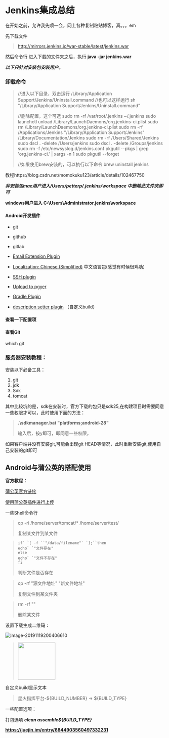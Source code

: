 # Jenkins集成总结

在开始之前，允许我先喷一会，网上各种复制粘贴博客，真。。。em

先下载文件

> http://mirrors.jenkins.io/war-stable/latest/jenkins.war



然后命令行 进入下载的文件夹之后，执行 **java -jar jenkins.war**



***以下只针对安装包安装用户。***

### 卸载命令

> //进入以下目录，双击运行
> /Library/Application Support/Jenkins/Uninstall.command
> //也可以这样运行
> sh "/Library/Application Support/Jenkins/Uninstall.command"
>
> //删除配置，这个可选
> sudo rm -rf /var/root/.jenkins ~/.jenkins
> sudo launchctl unload /Library/LaunchDaemons/org.jenkins-ci.plist
> sudo rm /Library/LaunchDaemons/org.jenkins-ci.plist
> sudo rm -rf /Applications/Jenkins "/Library/Application Support/Jenkins" /Library/Documentation/Jenkins
> sudo rm -rf /Users/Shared/Jenkins
> sudo dscl . -delete /Users/jenkins
> sudo dscl . -delete /Groups/jenkins
> sudo rm -f /etc/newsyslog.d/jenkins.conf
> pkgutil --pkgs | grep 'org\.jenkins-ci\.' | xargs -n 1 sudo pkgutil --forget
>
> //如果使用brew安装的，可以执行以下命令
> brew uninstall jenkins

教程https://blog.csdn.net/momokuku123/article/details/102467750

***非安装包mac用户进入/Users/petterp/.jenkins/workspace 中删除此文件夹即可***

**windows用户进入 C:\Users\Administrator.jenkins\workspace**





#### Android开发插件

- git

- github

- gitlab

- [Email Extension Plugin](https://wiki.jenkins-ci.org/display/JENKINS/Email-ext+plugin)

- [Localization: Chinese (Simplified)](https://github.com/jenkinsci/localization-zh-cn-plugin) 中文语言包(感觉有时候很鸡肋)

- [SSH plugin](http://wiki.jenkins-ci.org/display/JENKINS/SSH+plugin)

- [Upload to pgyer](https://wiki.jenkins.io/display/JENKINS/Upload+Pgyer+Plugin)

- [Gradle Plugin](https://github.com/jenkinsci/gradle-plugin)

- [description setter plugin](http://wiki.jenkins-ci.org/display/JENKINS/Description+Setter+Plugin) （自定义build）

  

#### 查看一下配置项

#### 查看Git

which git





### 服务器安装教程：

安装以下必备工具：

1. git
2. jdk
3. Sdk
4. tomcat



其中比较坑的是，sdk在安装时，官方下载的包只是sdk25,在构建项目时需要同意一些权限才可以，此时使用下面的方法：

> **.\sdkmanager.bat "platforms;android-28"**
>
> 输入后，按y即可，即同意一些权限。



如果客户端并没有安装git,可能会出现git HEAD等情况，此时重新安装git,使用自己安装的git即可 



## Android与蒲公英的搭配使用

**官方教程：**

[蒲公英官方链接](  https://www.pgyer.com/doc/view/jenkins)

[使用蒲公英插件进行上传](https://www.pgyer.com/doc/view/jenkins_plugin)





一些Shell命令行

> cp -ri /home/server/tomcat/* /home/server/test/
>
> 复制某文件到某文件

> ```
> if` `[ -f ``"/data/filename"` `];``then
> echo` `"文件存在"
> else
> echo` `"文件不存在"
> fi
> ```
>
> 判断文件是否存在

> cp -rf "源文件地址" "新文件地址"
>
> 复制文件到某文件夹

> rm -rf ""
>
> 删除某文件



设置下载生成二维码：

![image-20191119200406610](https://tva1.sinaimg.cn/large/006y8mN6ly1g93lqba56cj31sa0bygni.jpg)

> <a href="${appBuildURL}"> <img src="${appQRCodeURL}" width="118" height="118"/> <a/>

自定义build显示文本

> 星火指挥平台-${BUILD_NUMBER} -> ${BUILD_TYPE}



一些配置选项：

打包选项 ***clean assemble${BUILD_TYPE}***





**https://juejin.im/entry/6844903560497332231**